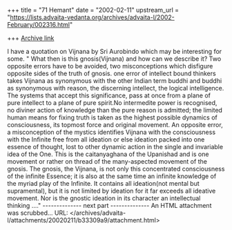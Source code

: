 +++
title = "71 Hemant"
date = "2002-02-11"
upstream_url = "https://lists.advaita-vedanta.org/archives/advaita-l/2002-February/002316.html"

+++
[Archive link](https://lists.advaita-vedanta.org/archives/advaita-l/2002-February/002316.html)

I have a quotation on Vijnana by Sri Aurobindo which may be interesting for some.
        " What then is this gnosis(Vijnana) and how can we describe it? Two opposite errors have to be avoided, two misconceptions which disfigure opposite sides of the truth of gnosis. one error of intellect bound thinkers takes Vijnana as synonymous with the other Indian term buddhi and buddhi  as synonymous with reason, the discerning intellect, the logical intelligence. The systems that accept this significance, pass at once from a plane of pure intellect to a plane of pure spirit.No intermedite power is recognised, no diviner action of knowledge than the pure reason is admitted; the limited human means for fixing truth is taken as the highest possible dynamics of consciousness, its topmost force and original movement. An opposite error, a misconception of the mystics identifies Vijnana with the consciousness with the Infinite free from all ideation or else ideation packed into one essence of thought, lost to other dynamic action in the single and invariable idea of the One. This is the caitanyaghana of the Upanishad and is one movement or rather on thread of the many-aspected movement of the gnosis. The gnosis, the Vijnana, is not only this concentrated consciousness of the infinite Essence; it is also at the same time an infinite knowledge of the myriad play of the Infinite. It contains all ideation(not mental but supramental), but it is not limited by ideation for it far exceeds all ideative movement. Nor is the gnostic ideation in its character an intellectual thinking ...."
-------------- next part --------------
An HTML attachment was scrubbed...
URL: </archives/advaita-l/attachments/20020211/b33309a9/attachment.html>
